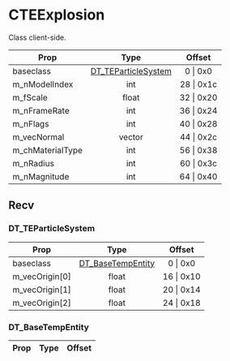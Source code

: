 # CTEExplosion
Class client-side.

|Prop|Type|Offset|
|---|:-:|:-:|
|baseclass|[DT_TEParticleSystem](#DT_TEParticleSystem)|0 \| 0x0|
|m_nModelIndex|int|28 \| 0x1c|
|m_fScale|float|32 \| 0x20|
|m_nFrameRate|int|36 \| 0x24|
|m_nFlags|int|40 \| 0x28|
|m_vecNormal|vector|44 \| 0x2c|
|m_chMaterialType|int|56 \| 0x38|
|m_nRadius|int|60 \| 0x3c|
|m_nMagnitude|int|64 \| 0x40|

## Recv

### DT_TEParticleSystem

|Prop|Type|Offset|
|---|:-:|:-:|
|baseclass|[DT_BaseTempEntity](#DT_BaseTempEntity)|0 \| 0x0|
|m_vecOrigin[0]|float|16 \| 0x10|
|m_vecOrigin[1]|float|20 \| 0x14|
|m_vecOrigin[2]|float|24 \| 0x18|

### DT_BaseTempEntity

|Prop|Type|Offset|
|---|:-:|:-:|
